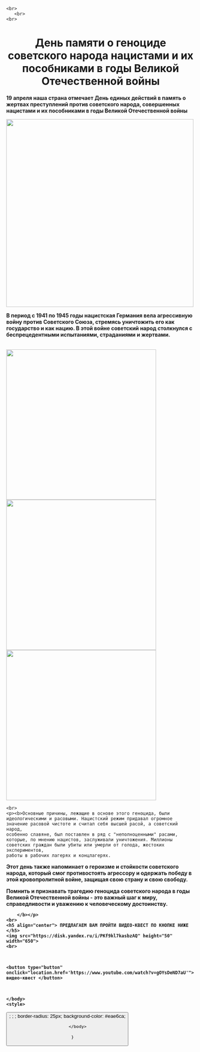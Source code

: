 <!DOCTYPE html >
<html>
<head>
 <title>19 апреля</title>   

</head>
<body>
    
    <br>
       <br>
    <br>
  <h1 align="center">День памяти о геноциде советского народа нацистами
и их пособниками в годы Великой Отечественной войны</h1>
    <p><b>19 апреля наша страна отмечает День единых действий в память о жертвах преступлений против советского народа, совершенных нацистами и их пособниками в годы Великой Отечественной войны</b>
</p>
    <img src="https://sc8ruz.gosuslugi.ru/netcat_files/generated/117/179/760x570/1449/8ef1b78ef551488a260b0753c523292c.jpg?crop=0%3A0%3A0%3A0&hash=adfaceee5fa31cfda777aae156c0266c&resize_mode=0&wm_m=0" width="500";  style= "border-radius:5 px">
    <p><b>  В период с 1941 по 1945 годы нацистская Германия вела агрессивную войну против Советского Союза, стремясь уничтожить его как государство и как нацию. В этой войне советский народ столкнулся с беспрецедентными испытаниями, страданиями и жертвами.</b></p>
    <br>
    <img src="https://sun9-8.userapi.com/impg/az7IuTurnFjQygyuPR_PBTb5NYLvHqki8jaPMg/F1I4-V94ulI.jpg?size=807x807&quality=96&sign=9ab553ce2081d35644f10be6613f374d&type=album" width="400"; style= "border-radius:10 px">
    <img src="https://sun9-7.userapi.com/impg/ThXitscueT-QMfXa4VXl4QwILGOs1ax5q626-w/We8KC3luXLQ.jpg?size=807x807&quality=96&sign=68d2de4abeb4992a63b1311ce2c8b7e3&type=album" width="400"; style= "border-radius:10 px">
    <img src="https://sun9-74.userapi.com/impg/A__oTISdH0iIJpXeEdBfxOhTq6Tg2zvasVR1jg/hrj9RSRhsGY.jpg?size=807x807&quality=96&sign=21347bdeaf2ffb5c5c8deda84da3d56f&type=album" width="400"; style= "border-radius:10 px">
    
    <br>
    <p><b>Основные причины, лежащие в основе этого геноцида, были идеологическими и расовыми. Нацистский режим придавал огромное значение расовой чистоте и считал себя высшей расой, а советский народ, 
    особенно славяне, был поставлен в ряд с "неполноценными" расами, которые, по мнению нацистов, заслуживали уничтожения. Миллионы советских граждан были убиты или умерли от голода, жестоких экспериментов,
    работы в рабочих лагерях и концлагерях.
</b></p>
    <p><b>Этот день также напоминает о героизме и стойкости советского народа, который смог противостоять агрессору и одержать победу в этой кровопролитной войне, защищая свою страну и свою свободу.

Помнить и признавать трагедию геноцида советского народа в годы Великой Отечественной войны - это важный шаг к миру, справедливости и уважению к человеческому достоинству. 
        
        </b></p>
    <br>
    <h5 align="center"> ПРЕДЛАГАЕМ ВАМ ПРОЙТИ ВИДЕО-КВЕСТ ПО КНОПКЕ НИЖЕ </h5>
    <img src="https://disk.yandex.ru/i/PKf9kl7kasbzAQ" height="50" width="650">
    <br>
    
     
    
    <button type="button" onclick="location.href='https://www.youtube.com/watch?v=gOYsDeND7aU'"> видео-квест </button>
      
  
    
    </body>
    <style>
 
<body>
 <background> <url="https://pixy.org/src2/670/6707527.jpg";  align-items="center"; justify-content="center"; height="100 vh"></background>
        <button padding="20px:50px">;
        <outline="none">;
        <border="none">;
        border-radius: 25px;
            background-color: #eae6ca;

            </body>
            
        }
        
</style>


</html>
